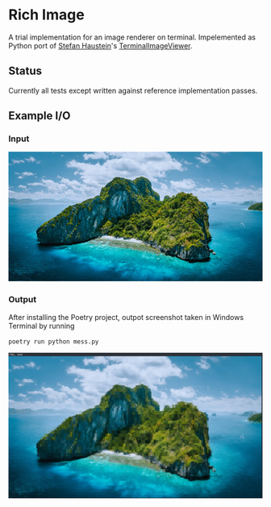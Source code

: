 # Rich Image

A trial implementation for an image renderer on terminal. Impelemented as Python port of [Stefan Haustein](https://github.com/stefanhaustein)'s [TerminalImageViewer](https://github.com/stefanhaustein/TerminalImageViewer). 

## Status
Currently all tests except written against reference implementation passes.

## Example I/O
### Input
![Island Picture](.\tests\img\island.jpg)
### Output
After installing the Poetry project, outpot screenshot taken in Windows Terminal by running
```bash
poetry run python mess.py
```
![Island Output](.\img\island_output.png)


